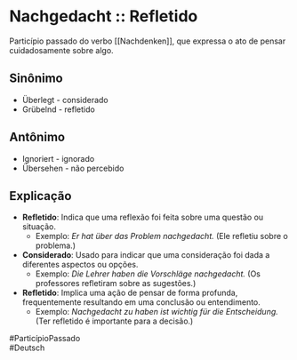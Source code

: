 # Nachgedacht :: Refletido
<!--SR:!2024-11-07,1,230-->
Particípio passado do verbo [[Nachdenken]], que expressa o ato de pensar cuidadosamente sobre algo.

## Sinônimo
- Überlegt - considerado  
- Grübelnd - refletido  

## Antônimo
- Ignoriert - ignorado  
- Übersehen - não percebido  

## Explicação
- **Refletido**: Indica que uma reflexão foi feita sobre uma questão ou situação.
	- Exemplo: *Er hat über das Problem nachgedacht.* (Ele refletiu sobre o problema.)
- **Considerado**: Usado para indicar que uma consideração foi dada a diferentes aspectos ou opções.
	- Exemplo: *Die Lehrer haben die Vorschläge nachgedacht.* (Os professores refletiram sobre as sugestões.)
- **Refletido**: Implica uma ação de pensar de forma profunda, frequentemente resultando em uma conclusão ou entendimento.
	- Exemplo: *Nachgedacht zu haben ist wichtig für die Entscheidung.* (Ter refletido é importante para a decisão.)

#ParticípioPassado  
#Deutsch

